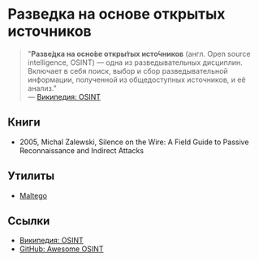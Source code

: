 # Разведка на основе открытых источников

> "**Разве́дка на осно́ве откры́тых исто́чников** (англ. Open source intelligence, OSINT) — одна из разведывательных дисциплин. Включает в себя поиск, выбор и сбор разведывательной информации, полученной из общедоступных источников, и её анализ." 
<br> &mdash; [Википедия: OSINT][wikipedia_osint]

## Книги

- 2005, Michal Zalewski, Silence on the Wire: A Field Guide to Passive Reconnaissance and Indirect Attacks

## Утилиты

- [Maltego](tools/maltego/maltego_main.md)

## Ссылки

- [Википедия: OSINT][wikipedia_osint]
- [GitHub: Awesome OSINT][github_awesome_osint]

[wikipedia_osint]: https://ru.wikipedia.org/wiki/OSINT
[github_awesome_osint]: https://github.com/jivoi/awesome-osint
